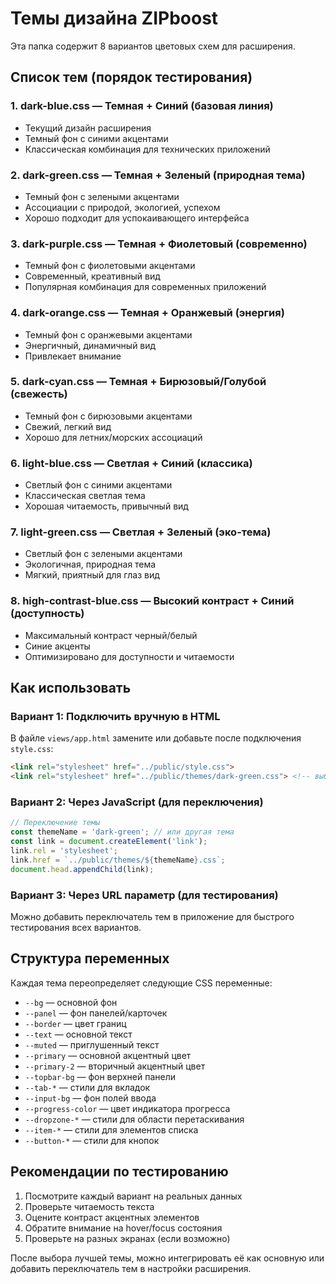 # Темы дизайна ZIPboost

Эта папка содержит 8 вариантов цветовых схем для расширения.

## Список тем (порядок тестирования)

### 1. **dark-blue.css** — Темная + Синий (базовая линия)
- Текущий дизайн расширения
- Темный фон с синими акцентами
- Классическая комбинация для технических приложений

### 2. **dark-green.css** — Темная + Зеленый (природная тема)
- Темный фон с зелеными акцентами
- Ассоциации с природой, экологией, успехом
- Хорошо подходит для успокаивающего интерфейса

### 3. **dark-purple.css** — Темная + Фиолетовый (современно)
- Темный фон с фиолетовыми акцентами
- Современный, креативный вид
- Популярная комбинация для современных приложений

### 4. **dark-orange.css** — Темная + Оранжевый (энергия)
- Темный фон с оранжевыми акцентами
- Энергичный, динамичный вид
- Привлекает внимание

### 5. **dark-cyan.css** — Темная + Бирюзовый/Голубой (свежесть)
- Темный фон с бирюзовыми акцентами
- Свежий, легкий вид
- Хорошо для летних/морских ассоциаций

### 6. **light-blue.css** — Светлая + Синий (классика)
- Светлый фон с синими акцентами
- Классическая светлая тема
- Хорошая читаемость, привычный вид

### 7. **light-green.css** — Светлая + Зеленый (эко-тема)
- Светлый фон с зелеными акцентами
- Экологичная, природная тема
- Мягкий, приятный для глаз вид

### 8. **high-contrast-blue.css** — Высокий контраст + Синий (доступность)
- Максимальный контраст черный/белый
- Синие акценты
- Оптимизировано для доступности и читаемости

## Как использовать

### Вариант 1: Подключить вручную в HTML

В файле `views/app.html` замените или добавьте после подключения `style.css`:

```html
<link rel="stylesheet" href="../public/style.css">
<link rel="stylesheet" href="../public/themes/dark-green.css"> <!-- выбранная тема -->
```

### Вариант 2: Через JavaScript (для переключения)

```javascript
// Переключение темы
const themeName = 'dark-green'; // или другая тема
const link = document.createElement('link');
link.rel = 'stylesheet';
link.href = `../public/themes/${themeName}.css`;
document.head.appendChild(link);
```

### Вариант 3: Через URL параметр (для тестирования)

Можно добавить переключатель тем в приложение для быстрого тестирования всех вариантов.

## Структура переменных

Каждая тема переопределяет следующие CSS переменные:
- `--bg` — основной фон
- `--panel` — фон панелей/карточек
- `--border` — цвет границ
- `--text` — основной текст
- `--muted` — приглушенный текст
- `--primary` — основной акцентный цвет
- `--primary-2` — вторичный акцентный цвет
- `--topbar-bg` — фон верхней панели
- `--tab-*` — стили для вкладок
- `--input-bg` — фон полей ввода
- `--progress-color` — цвет индикатора прогресса
- `--dropzone-*` — стили для области перетаскивания
- `--item-*` — стили для элементов списка
- `--button-*` — стили для кнопок

## Рекомендации по тестированию

1. Посмотрите каждый вариант на реальных данных
2. Проверьте читаемость текста
3. Оцените контраст акцентных элементов
4. Обратите внимание на hover/focus состояния
5. Проверьте на разных экранах (если возможно)

После выбора лучшей темы, можно интегрировать её как основную или добавить переключатель тем в настройки расширения.
